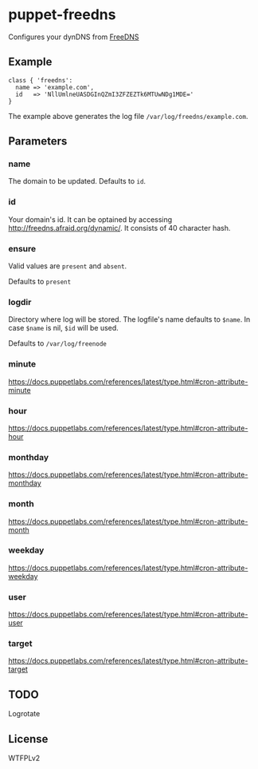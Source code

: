 # puppet-freedns

Configures your dynDNS from [FreeDNS](http://freedns.afraid.org)

## Example

```puppet
class { 'freedns':
  name => 'example.com',
  id   => 'NllUmlneUASDGInQZmI3ZFZEZTk6MTUwNDg1MDE='
}
```

The example above generates the log file `/var/log/freedns/example.com`.

## Parameters

### name

The domain to be updated. Defaults to `id`.

### id

Your domain's id. It can be optained by accessing http://freedns.afraid.org/dynamic/. It consists of 40 character hash.

### ensure

Valid values are `present` and `absent`.

Defaults to `present`

### logdir

Directory where log will be stored. The logfile's name defaults to `$name`. In case `$name` is nil, `$id` will be used.

Defaults to `/var/log/freenode`

### minute

https://docs.puppetlabs.com/references/latest/type.html#cron-attribute-minute

### hour

https://docs.puppetlabs.com/references/latest/type.html#cron-attribute-hour

### monthday

https://docs.puppetlabs.com/references/latest/type.html#cron-attribute-monthday

### month

https://docs.puppetlabs.com/references/latest/type.html#cron-attribute-month

### weekday

https://docs.puppetlabs.com/references/latest/type.html#cron-attribute-weekday

### user

https://docs.puppetlabs.com/references/latest/type.html#cron-attribute-user

### target

https://docs.puppetlabs.com/references/latest/type.html#cron-attribute-target

## TODO

Logrotate

## License

WTFPLv2
